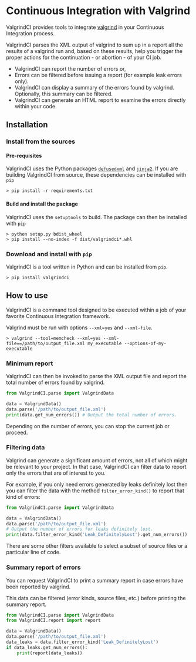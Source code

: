 # Continuous Integration with Valgrind

ValgrindCI provides tools to integrate [valgrind](https://valgrind.org/) in your Continuous Integration process.

ValgrindCI parses the XML output of valgrind to sum up in a report all the results of a valgrind run and, based on these results, help you trigger the proper actions for the continuation - or abortion - of your CI job.
- ValgrindCI can report the number of errors or,
- Errors can be filtered before issuing a report (for example leak errors only).
- ValgrindCI can display a summary of the errors found by valgrind. Optionally, this summary can be filtered.
- ValgrindCI can generate an HTML report to examine the errors directly within your code.

## Installation
### Install from the sources
#### Pre-requisites
ValgrindCI uses the Python packages [`defusedxml`](https://github.com/tiran/defusedxml) and [`jinja2`](https://palletsprojects.com/p/jinja/).
If you are building ValgrindCI from source, these dependencies can be installed with `pip`
```
> pip install -r requirements.txt
```
#### Build and install the package
ValgrindCI uses the `setuptools` to build. The package can then be installed with `pip`
```
> python setup.py bdist_wheel
> pip install --no-index -f dist/valgrindci*.whl
```
### Download and install with `pip`
ValgrindCI is a tool written in Python and can be installed from `pip`.
```
> pip install valgrindci
```

## How to use
ValgrindCI is a command tool designed to be executed within a job of your favorite Continuous Integration framework.

Valgrind must be run with options `--xml=yes` and `--xml-file`.
```
> valgrind --tool=memcheck --xml=yes --xml-file==/path/to/output_file.xml my_executable --options-of-my-executable
```
### Minimum report
ValgrindCI can then be invoked to parse the XML output file and report the total number of errors found by valgrind.
```python
from ValgrindCI.parse import ValgrindData

data = ValgrindData()
data.parse('/path/to/output_file.xml')
print(data.get_num_errors()) # Output the total number of errors.
```
Depending on the number of errors, you can stop the current job or proceed.

### Filtering data
Valgrind can generate a significant amount of errors, not all of which might be relevant to your project. In that case, ValgrindCI can filter data to report only the errors that are of interest to you.

For example, if you only need errors generated by leaks definitely lost then you can filter the data with the method `filter_error_kind()` to report that kind of errors:
```python
from ValgrindCI.parse import ValgrindData

data = ValgrindData()
data.parse('/path/to/output_file.xml')
# Output the number of errors for leaks definitely lost.
print(data.filter_error_kind('Leak_DefinitelyLost').get_num_errors()) 
```
There are some other filters available to select a subset of source files or a particular line of code.

### Summary report of errors
You can request ValgrindCI to print a summary report in case errors have been reported by valgrind.

This data can be filtered (error kinds, source files, etc.) before printing the summary report.

```python
from ValgrindCI.parse import ValgrindData
from ValgrindCI.report import report

data = ValgrindData()
data.parse('/path/to/output_file.xml')
data_leaks = data.filter_error_kind('Leak_DefinitelyLost')
if data_leaks.get_num_errors():
    print(report(data_leaks))
```
